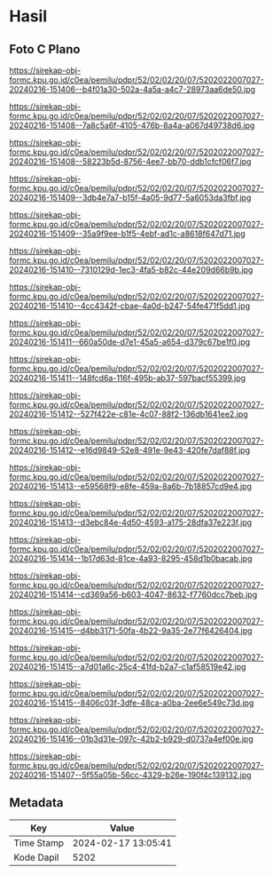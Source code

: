 # Hasil

## Foto C Plano

https://sirekap-obj-formc.kpu.go.id/c0ea/pemilu/pdpr/52/02/02/20/07/5202022007027-20240216-151406--b4f01a30-502a-4a5a-a4c7-28973aa6de50.jpg

https://sirekap-obj-formc.kpu.go.id/c0ea/pemilu/pdpr/52/02/02/20/07/5202022007027-20240216-151408--7a8c5a6f-4105-476b-8a4a-a067d49738d6.jpg

https://sirekap-obj-formc.kpu.go.id/c0ea/pemilu/pdpr/52/02/02/20/07/5202022007027-20240216-151408--58223b5d-8756-4ee7-bb70-ddb1cfcf06f7.jpg

https://sirekap-obj-formc.kpu.go.id/c0ea/pemilu/pdpr/52/02/02/20/07/5202022007027-20240216-151409--3db4e7a7-b15f-4a05-9d77-5a6053da3fbf.jpg

https://sirekap-obj-formc.kpu.go.id/c0ea/pemilu/pdpr/52/02/02/20/07/5202022007027-20240216-151409--35a9f9ee-b1f5-4ebf-ad1c-a8618f647d71.jpg

https://sirekap-obj-formc.kpu.go.id/c0ea/pemilu/pdpr/52/02/02/20/07/5202022007027-20240216-151410--7310129d-1ec3-4fa5-b82c-44e209d66b9b.jpg

https://sirekap-obj-formc.kpu.go.id/c0ea/pemilu/pdpr/52/02/02/20/07/5202022007027-20240216-151410--4cc4342f-cbae-4a0d-b247-54fe471f5dd1.jpg

https://sirekap-obj-formc.kpu.go.id/c0ea/pemilu/pdpr/52/02/02/20/07/5202022007027-20240216-151411--660a50de-d7e1-45a5-a654-d379c67be1f0.jpg

https://sirekap-obj-formc.kpu.go.id/c0ea/pemilu/pdpr/52/02/02/20/07/5202022007027-20240216-151411--148fcd6a-116f-495b-ab37-597bacf55399.jpg

https://sirekap-obj-formc.kpu.go.id/c0ea/pemilu/pdpr/52/02/02/20/07/5202022007027-20240216-151412--527f422e-c81e-4c07-88f2-136db1641ee2.jpg

https://sirekap-obj-formc.kpu.go.id/c0ea/pemilu/pdpr/52/02/02/20/07/5202022007027-20240216-151412--e16d9849-52e8-491e-9e43-420fe7daf88f.jpg

https://sirekap-obj-formc.kpu.go.id/c0ea/pemilu/pdpr/52/02/02/20/07/5202022007027-20240216-151413--e59568f9-e8fe-459a-8a6b-7b18857cd9e4.jpg

https://sirekap-obj-formc.kpu.go.id/c0ea/pemilu/pdpr/52/02/02/20/07/5202022007027-20240216-151413--d3ebc84e-4d50-4593-a175-28dfa37e223f.jpg

https://sirekap-obj-formc.kpu.go.id/c0ea/pemilu/pdpr/52/02/02/20/07/5202022007027-20240216-151414--1b17d63d-81ce-4a93-8295-458d1b0bacab.jpg

https://sirekap-obj-formc.kpu.go.id/c0ea/pemilu/pdpr/52/02/02/20/07/5202022007027-20240216-151414--cd369a56-b603-4047-8632-f7760dcc7beb.jpg

https://sirekap-obj-formc.kpu.go.id/c0ea/pemilu/pdpr/52/02/02/20/07/5202022007027-20240216-151415--d4bb3171-50fa-4b22-9a35-2e77f6426404.jpg

https://sirekap-obj-formc.kpu.go.id/c0ea/pemilu/pdpr/52/02/02/20/07/5202022007027-20240216-151415--a7d01a6c-25c4-41fd-b2a7-c1af58519e42.jpg

https://sirekap-obj-formc.kpu.go.id/c0ea/pemilu/pdpr/52/02/02/20/07/5202022007027-20240216-151415--8406c03f-3dfe-48ca-a0ba-2ee6e549c73d.jpg

https://sirekap-obj-formc.kpu.go.id/c0ea/pemilu/pdpr/52/02/02/20/07/5202022007027-20240216-151416--01b3d31e-097c-42b2-b929-d0737a4ef00e.jpg

https://sirekap-obj-formc.kpu.go.id/c0ea/pemilu/pdpr/52/02/02/20/07/5202022007027-20240216-151407--5f55a05b-56cc-4329-b26e-190f4c139132.jpg


## Metadata

| Key        | Value               |
| ---------- | ------------------- |
| Time Stamp | 2024-02-17 13:05:41 |
| Kode Dapil | 5202                |



